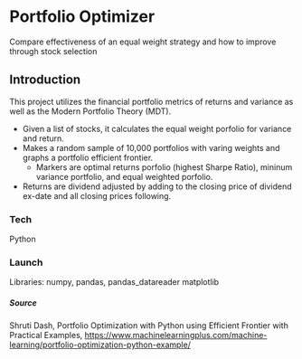 # Portfolio Optimizer
Compare effectiveness of an equal weight strategy and how to improve through stock selection

## Introduction
This project utilizes the financial portfolio metrics of returns and variance as well as the Modern Portfolio Theory (MDT). 
  - Given a list of stocks, it calculates the equal weight porfolio for variance and return. 
  - Makes a random sample of 10,000 portfolios with varing weights and graphs a portfolio efficient frontier.
      - Markers are optimal returns porfolio (highest Sharpe Ratio), mininum variance portfolio, and equal weighted porfolio. 
  - Returns are dividend adjusted by adding to the closing price of dividend ex-date and all closing prices following.

### Tech
Python

### Launch
Libraries: numpy, pandas, pandas_datareader matplotlib

##### Source
Shruti Dash, Portfolio Optimization with Python using Efficient Frontier with Practical Examples, https://www.machinelearningplus.com/machine-learning/portfolio-optimization-python-example/
